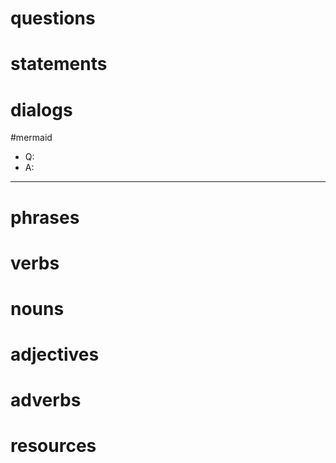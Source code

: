 # questions

# statements

# dialogs
#mermaid 

- Q:
- A:

---

# phrases

# verbs

# nouns

# adjectives

# adverbs

# resources
